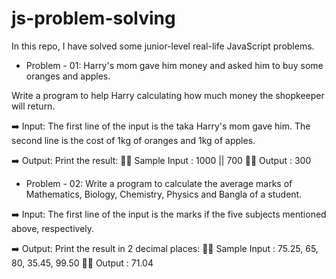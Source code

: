 # js-problem-solving
In this repo, I have solved some junior-level real-life JavaScript problems.

- Problem - 01: Harry's mom gave him money and asked him to buy some oranges and apples. 

Write a program to help Harry calculating how much money the shopkeeper will return.

➡️ Input: 
The first line of the input is the taka Harry's mom gave him.
The second line is the cost of 1kg of oranges and 1kg of apples.

➡️ Output:
Print the result:
✍🏽 Sample Input    : 1000 || 700
✍🏽 Output          : 300



- Problem - 02: Write a program to calculate the average marks of Mathematics, Biology, Chemistry, Physics and Bangla of a student.

➡️ Input:
The first line of the input is the marks if the five subjects mentioned above, respectively.

➡️ Output:
Print the result in 2 decimal places:
✍🏽 Sample Input    : 75.25, 65, 80, 35.45, 99.50
✍🏽 Output          : 71.04